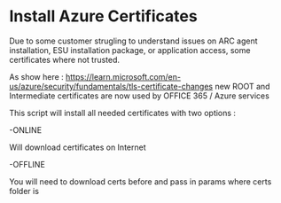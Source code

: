 # Install Azure Certificates

Due to some customer strugling to understand issues on ARC agent installation, ESU installation package, or application access, some certificates where not trusted.

As show here : https://learn.microsoft.com/en-us/azure/security/fundamentals/tls-certificate-changes new ROOT and Intermediate certificates are now used by OFFICE 365 / Azure services

This script will install all needed certificates with two options : 

-ONLINE

Will download certificates on Internet

-OFFLINE

You will need to download certs before and pass in params where certs folder is 
